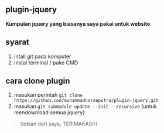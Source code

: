 ## plugin-jquery
**Kumpulan jquery yang biasanya saya pakai untuk website**

## syarat
1. intall git pada komputer
2. instal terminal / pake CMD

## cara clone plugin
1. masukan perintah `git clone https://github.com/muhammadnorseputra/plugin-jquery.git`
2. masukan `git submodule update --init --recursive` (untuk mendownload semua jquery)


> Sekian dari saya, TERIMAKASIH
